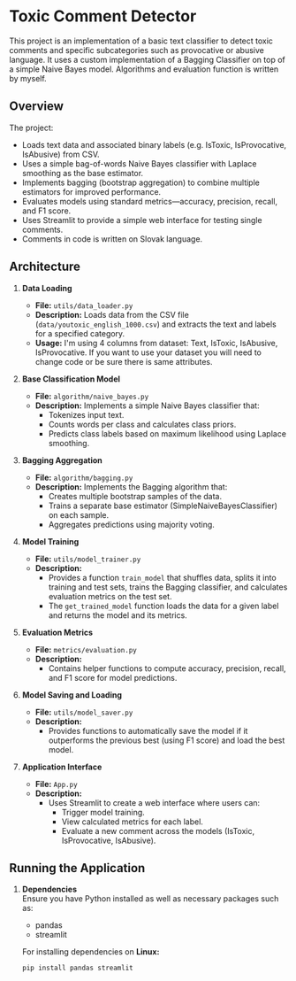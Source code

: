 # Toxic Comment Detector

This project is an implementation of a basic text classifier to detect toxic comments and specific subcategories such as provocative or abusive language. It uses a custom implementation of a Bagging Classifier on top of a simple Naive Bayes model. Algorithms and evaluation function is written by myself.

## Overview

The project:
- Loads text data and associated binary labels (e.g. IsToxic, IsProvocative, IsAbusive) from CSV.
- Uses a simple bag-of-words Naive Bayes classifier with Laplace smoothing as the base estimator.
- Implements bagging (bootstrap aggregation) to combine multiple estimators for improved performance.
- Evaluates models using standard metrics—accuracy, precision, recall, and F1 score.
- Uses Streamlit to provide a simple web interface for testing single comments.
- Comments in code is written on Slovak language.

## Architecture

1. **Data Loading**  
   - **File:** `utils/data_loader.py`  
   - **Description:** Loads data from the CSV file (`data/youtoxic_english_1000.csv`) and extracts the text and labels for a specified category.
   - **Usage:** I'm using 4 columns from dataset: Text, IsToxic, IsAbusive, IsProvocative. If you want to use your dataset you will need to change code or be sure there is same attributes.

2. **Base Classification Model**  
   - **File:** `algorithm/naive_bayes.py`  
   - **Description:** Implements a simple Naive Bayes classifier that:
     - Tokenizes input text.
     - Counts words per class and calculates class priors.
     - Predicts class labels based on maximum likelihood using Laplace smoothing.

3. **Bagging Aggregation**  
   - **File:** `algorithm/bagging.py`  
   - **Description:** Implements the Bagging algorithm that:
     - Creates multiple bootstrap samples of the data.
     - Trains a separate base estimator (SimpleNaiveBayesClassifier) on each sample.
     - Aggregates predictions using majority voting.

4. **Model Training**  
   - **File:** `utils/model_trainer.py`  
   - **Description:**  
     - Provides a function `train_model` that shuffles data, splits it into training and test sets, trains the Bagging classifier, and calculates evaluation metrics on the test set.
     - The `get_trained_model` function loads the data for a given label and returns the model and its metrics.

5. **Evaluation Metrics**  
   - **File:** `metrics/evaluation.py`  
   - **Description:**  
     - Contains helper functions to compute accuracy, precision, recall, and F1 score for model predictions.

6. **Model Saving and Loading**  
   - **File:** `utils/model_saver.py`  
   - **Description:**  
     - Provides functions to automatically save the model if it outperforms the previous best (using F1 score) and load the best model.

7. **Application Interface**  
   - **File:** `App.py`  
   - **Description:**  
     - Uses Streamlit to create a web interface where users can:
       - Trigger model training.
       - View calculated metrics for each label.
       - Evaluate a new comment across the models (IsToxic, IsProvocative, IsAbusive).

## Running the Application

1. **Dependencies**  
   Ensure you have Python installed as well as necessary packages such as:
   - pandas
   - streamlit

   For installing dependencies on **Linux:**
   ```bash
   pip install pandas streamlit
